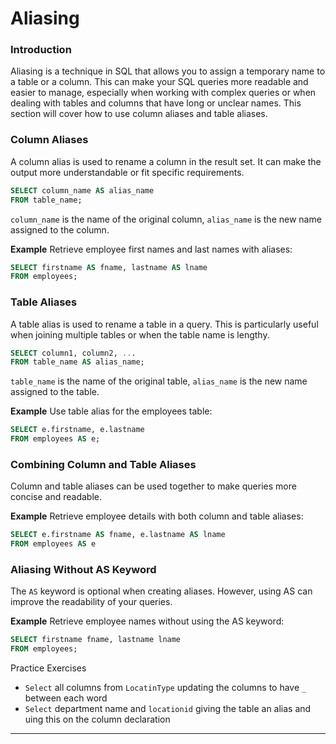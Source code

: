 # Aliasing

### Introduction
Aliasing is a technique in SQL that allows you to assign a temporary name to a table or a column. This can make your SQL queries more readable and easier to manage, especially when working with complex queries or when dealing with tables and columns that have long or unclear names. This section will cover how to use column aliases and table aliases.

### Column Aliases
A column alias is used to rename a column in the result set. It can make the output more understandable or fit specific requirements.

```sql
SELECT column_name AS alias_name
FROM table_name;
```

`column_name` is the name of the original column, `alias_name` is the new name assigned to the column.

**Example**
Retrieve employee first names and last names with aliases:

```sql
SELECT firstname AS fname, lastname AS lname
FROM employees;
```

### Table Aliases
A table alias is used to rename a table in a query. This is particularly useful when joining multiple tables or when the table name is lengthy.

```sql
SELECT column1, column2, ...
FROM table_name AS alias_name;
```
`table_name` is the name of the original table, `alias_name` is the new name assigned to the table.

**Example**
Use table alias for the employees table:

```sql
SELECT e.firstname, e.lastname
FROM employees AS e;
```

### Combining Column and Table Aliases
Column and table aliases can be used together to make queries more concise and readable.

**Example**
Retrieve employee details with both column and table aliases:

```sql
SELECT e.firstname AS fname, e.lastname AS lname
FROM employees AS e
```

### Aliasing Without AS Keyword
The `AS` keyword is optional when creating aliases. However, using AS can improve the readability of your queries.

**Example**
Retrieve employee names without using the AS keyword:

```sql
SELECT firstname fname, lastname lname
FROM employees;
```

Practice Exercises
* `Select` all columns from `LocatinType` updating the columns to have `_` between each word
* `Select` department name and `locationid` giving the table an alias and uing this on the column declaration  


---